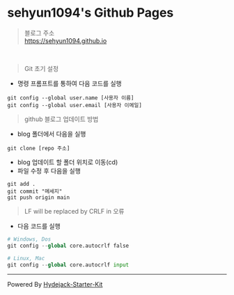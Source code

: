 # sehyun1094's Github Pages

> 블로그 주소  
<https://sehyun1094.github.io>  

<br>  

> Git 초기 설정
- 명령 프롬프트를 통하여 다음 코드를 실행
```
git config --global user.name [사용자 이름]
git config --global user.email [사용자 이메일]
```


> github 블로그 업데이트 방법  
- blog 폴더에서 다음을 실행
```
git clone [repo 주소]
```   

- blog 업데이트 할 폴더 위치로 이동(cd)
- 파일 수정 후 다음을 실행
```
git add .
git commit "메세지"
git push origin main
```

> LF will be replaced by CRLF in 오류  
- 다음 코드를 실행
```python
# Windows, Dos
git config --global core.autocrlf false

# Linux, Mac
git config --global core.autocrlf input
```

---
Powered By [Hydejack-Starter-Kit](https://github.com/hydecorp/hydejack-starter-kit)
